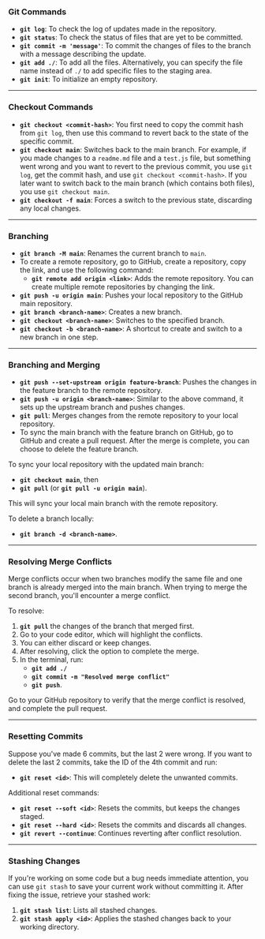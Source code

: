 ### Git Commands

- **`git log`**: To check the log of updates made in the repository.
- **`git status`**: To check the status of files that are yet to be committed.
- **`git commit -m 'message'`**: To commit the changes of files to the branch with a message describing the update.
- **`git add ./`**: To add all the files. Alternatively, you can specify the file name instead of `./` to add specific files to the staging area.
- **`git init`**: To initialize an empty repository.

---

### Checkout Commands

- **`git checkout <commit-hash>`**: You first need to copy the commit hash from `git log`, then use this command to revert back to the state of the specific commit.
- **`git checkout main`**: Switches back to the main branch. For example, if you made changes to a `readme.md` file and a `test.js` file, but something went wrong and you want to revert to the previous commit, you use `git log`, get the commit hash, and use `git checkout <commit-hash>`. If you later want to switch back to the main branch (which contains both files), you use `git checkout main`.
- **`git checkout -f main`**: Forces a switch to the previous state, discarding any local changes.

---

### Branching

- **`git branch -M main`**: Renames the current branch to `main`.
- To create a remote repository, go to GitHub, create a repository, copy the link, and use the following command:
  - **`git remote add origin <link>`**: Adds the remote repository. You can create multiple remote repositories by changing the link.
- **`git push -u origin main`**: Pushes your local repository to the GitHub main repository.
- **`git branch <branch-name>`**: Creates a new branch.
- **`git checkout <branch-name>`**: Switches to the specified branch.
- **`git checkout -b <branch-name>`**: A shortcut to create and switch to a new branch in one step.

---

### Branching and Merging

- **`git push --set-upstream origin feature-branch`**: Pushes the changes in the feature branch to the remote repository.
- **`git push -u origin <branch-name>`**: Similar to the above command, it sets up the upstream branch and pushes changes.
- **`git pull`**: Merges changes from the remote repository to your local repository.
- To sync the main branch with the feature branch on GitHub, go to GitHub and create a pull request. After the merge is complete, you can choose to delete the feature branch.

To sync your local repository with the updated main branch:

- **`git checkout main`**, then
- **`git pull`** (or **`git pull -u origin main`**).

This will sync your local main branch with the remote repository.

To delete a branch locally:

- **`git branch -d <branch-name>`**.

---

### Resolving Merge Conflicts

Merge conflicts occur when two branches modify the same file and one branch is already merged into the main branch. When trying to merge the second branch, you'll encounter a merge conflict.

To resolve:

1. **`git pull`** the changes of the branch that merged first.
2. Go to your code editor, which will highlight the conflicts.
3. You can either discard or keep changes.
4. After resolving, click the option to complete the merge.
5. In the terminal, run:
   - **`git add ./`**
   - **`git commit -m "Resolved merge conflict"`**
   - **`git push`**.

Go to your GitHub repository to verify that the merge conflict is resolved, and complete the pull request.

---

### Resetting Commits

Suppose you've made 6 commits, but the last 2 were wrong. If you want to delete the last 2 commits, take the ID of the 4th commit and run:

- **`git reset <id>`**: This will completely delete the unwanted commits.

Additional reset commands:

- **`git reset --soft <id>`**: Resets the commits, but keeps the changes staged.
- **`git reset --hard <id>`**: Resets the commits and discards all changes.
- **`git revert --continue`**: Continues reverting after conflict resolution.

---

### Stashing Changes

If you're working on some code but a bug needs immediate attention, you can use `git stash` to save your current work without committing it. After fixing the issue, retrieve your stashed work:

1. **`git stash list`**: Lists all stashed changes.
2. **`git stash apply <id>`**: Applies the stashed changes back to your working directory.
